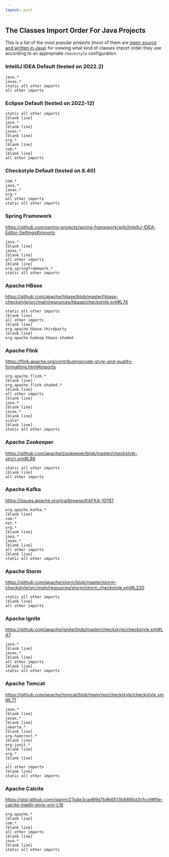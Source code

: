 ```yaml
---
layout: post
---
```


## The Classes Import Order For Java Projects

This is a list of the most popular projects (most of them are [open-source and  written in Java](https://projects.apache.org/projects.html?language#Java)) for viewing what kind of classes import order they use according to an appropriate `checkstyle` configuration.

### IntelliJ IDEA Default (tested on 2022.2)

```
java.*
javax.*
static all other imports
all other imports
```

### Eclipse Default (tested on 2022‑12)

```
static all other imports
[blank line]
java.*
[blank line]
javax.*
[blank line]
org.*
[blank line]
com.*
[blank line]
all other imports
```

### Checkstyle Default (tested on 8.40)


```
com.*
java.*
javax.*
org.*
all other imports
static all other imports
```

### Spring Framework

https://github.com/spring-projects/spring-framework/wiki/IntelliJ-IDEA-Editor-Settings#imports


```
java.*
[blank line]
javax.*
[blank line]
all other imports
[blank line]
org.springframework.*
static all other imports
```

### Apache HBase

https://github.com/apache/hbase/blob/master/hbase-checkstyle/src/main/resources/hbase/checkstyle.xml#L74

```
static all other imports
[blank line]
all other imports
[blank line]
org.apache.hbase.thirdparty
[blank line]
org.apache.hadoop.hbase.shaded
```

### Apache Flink

https://flink.apache.org/contributing/code-style-and-quality-formatting.html#imports

```
org.apache.flink.*
[blank line]
org.apache.flink.shaded.*
[blank line]
all other imports
[blank line]
java.*
[blank line]
javax.*
[blank line]
scala*
[blank line]
static all other imports
```


### Apache Zookeeper

https://github.com/apache/zookeeper/blob/master/checkstyle-strict.xml#L88

```
static all other imports
[blank line]
all other imports
```

### Apache Kafka

https://issues.apache.org/jira/browse/KAFKA-10787

```
org.apache.kafka.*
[blank line]
com.*
net.*
org.*
[blank line]
java.*
javax.*
[blank line]
all other imports
[blank line]
static all other imports
```

### Apache Storm

https://github.com/apache/storm/blob/master/storm-checkstyle/src/main/resources/storm/storm_checkstyle.xml#L220

```
static all other imports
[blank line]
all other imports
```

### Apache Ignite

https://github.com/apache/ignite/blob/master/checkstyle/checkstyle.xml#L47

```
java.*
[blank line]
javax.*
[blank line]
all other imports
[blank line]
static all other imports
```

### Apache Tomcat

https://github.com/apache/tomcat/blob/main/res/checkstyle/checkstyle.xml#L71

```
java.*
[blank line]
javax.*
[blank line]
jakarta.*
[blank line]
org.hamcrest.*
[blank line]
org.junit.*
[blank line]
org.*
[blank line]
...
all other imports
[blank line]
static all other imports
```

### Apache Calcite

https://gist.github.com/gianm/27a4e3cad99d7b9b6513b6885d3cfcc9#file-calcite-intellij-style-xml-L16

```
org.apache.*
[blank line]
com.*
[blank line]
all other imports
[blank line]
java.*
[blank line]
static all other imports
```